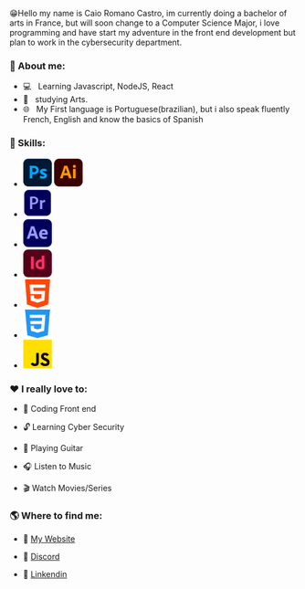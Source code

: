 😁Hello my name is Caio Romano Castro, im currently doing a bachelor of arts in France, but will soon change to a Computer Science Major, i love programming and have start my adventure in the front end development but plan to work in the cybersecurity department.

<h3> 📕 About me:</h3>

- 💻 &nbsp; Learning Javascript, NodeJS, React
- 🎨 &nbsp; studying Arts.
- 🌐 &nbsp; My First language is Portuguese(brazilian), but i also speak fluently French, English and know the basics of Spanish

<h3> 🔧 Skills:</h3>

- <img src="/img/ps.png" alt="PS from Freepik" style="width: 50px;"/> <img src="/img/ai.png" alt="AI from Freepik" style="width: 50px;"/>
- <img src="/img/pr.png" alt="PR from Freepik" style="width: 50px;"/>
- <img src="/img/ae.png" alt="AE from Freepik" style="width: 50px;"/>
- <img src="/img/id.png" alt="ID from Freepik" style="width: 50px;"/>
- <img src="/img/html.png" alt="HTML from Freepik" style="width: 50px;"/>
- <img src="/img/css.png" alt="CSS from Pixel perfect" style="width: 50px;"/>
- <img src="/img/js.png" alt="JS from Freepik" style="width: 50px;"/>

 <h3> ❤️ I really love to: </h3>

- 📂 Coding Front end

- 🔓 Learning Cyber Security

- 🎸 Playing Guitar

- 🎧 Listen to Music

- 🎬 Watch Movies/Series

<h3> 🌎 Where to find me:</h3>

- 🔗 <a href="#">My Website</a>

- 🔗 <a href="https://discord.com/users/218303368756592642">Discord</a>

- 🔗 <a href="https://www.linkedin.com/in/caio-romano-castro-5b3499240/">Linkendin</a>
